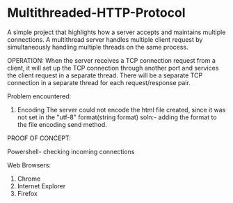 # Multithreaded-HTTP-Protocol
A simple project that highlights how a server accepts and maintains multiple connections. 
A multithread server handles multiple client request by simultaneously handling multiple threads on the same process.

OPERATION:
When the server receives a TCP connection
request from a client, it will set up the TCP connection through another port and services the client
request in a separate thread. There will be a separate TCP connection in a separate thread for each
request/response pair.


Problem encountered:
1. Encoding
   The server could not encode the html file created, since it was not set in the "utf-8" format(string format)
 soln:- adding the format to the file encoding send method.

 PROOF OF CONCEPT:
 
 Powershell- checking incoming connections
 <!-- Uploading "Webserver2Powershell.PNG"... -->

 Web Browsers:
 1. Chrome
 2. Internet Explorer
 3. Firefox
